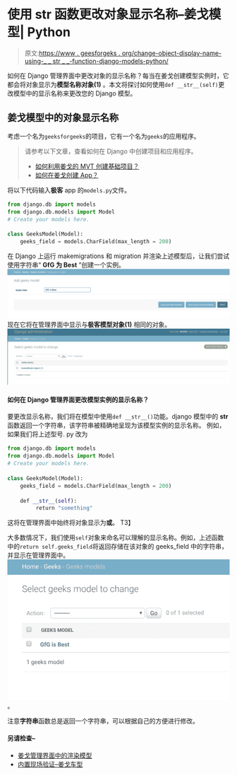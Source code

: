 # 使用 __str__ 函数更改对象显示名称–姜戈模型| Python

> 原文:[https://www . geesforgeks . org/change-object-display-name-using-_ _ str _ _-function-django-models-python/](https://www.geeksforgeeks.org/change-object-display-name-using-__str__-function-django-models-python/)

如何在 Django 管理界面中更改对象的显示名称？每当在姜戈创建模型实例时，它都会将对象显示为**模型名称对象(1)** 。本文将探讨如何使用`def __str__(self)`更改模型中的显示名称来更改您的 Django 模型。

## 姜戈模型中的对象显示名称

考虑一个名为`geeksforgeeks`的项目，它有一个名为`geeks`的应用程序。

> 请参考以下文章，查看如何在 Django 中创建项目和应用程序。
> 
> *   [如何利用姜戈的 MVT 创建基础项目？](https://www.geeksforgeeks.org/how-to-create-a-basic-project-using-mvt-in-django/)
> *   [如何在姜戈创建 App？](https://www.geeksforgeeks.org/how-to-create-an-app-in-django/)

将以下代码输入**极客** app 的`models.py`文件。

```py
from django.db import models
from django.db.models import Model
# Create your models here.

class GeeksModel(Model):
    geeks_field = models.CharField(max_length = 200)
```

在 Django 上运行 makemigrations 和 migration 并渲染上述模型后，让我们尝试使用字符串“ **GfG 为 Best** ”创建一个实例。
![django-object-name-display](img/b4b2eed445b6b96f49a9e6a81a881d06.png)
现在它将在管理界面中显示与**极客模型对象(1)** 相同的对象。
![display name django models](img/79baad904a3f793b5e07a71b1ecb1926.png)

#### 如何在 Django 管理界面更改模型实例的显示名称？

要更改显示名称，我们将在模型中使用`def __str__()`功能。django 模型中的 **str** 函数返回一个字符串，该字符串被精确地呈现为该模型实例的显示名称。
例如，如果我们将上述型号. py 改为

```py
from django.db import models
from django.db.models import Model
# Create your models here.

class GeeksModel(Model):
    geeks_field = models.CharField(max_length = 200)

    def __str__(self):
         return "something"
```

这将在管理界面中始终将对象显示为**或**。
T3】

大多数情况下，我们使用`self`对象来命名可以理解的显示名称。例如，上述函数中的`return self.geeks_field`将返回存储在该对象的 geeks_field 中的字符串，并显示在管理界面中。
![django-display-name-gfg-is-best](img/fe185d9ac8bbb4b12d92be779554671a.png)。

注意**字符串**函数总是返回一个字符串，可以根据自己的方便进行修改。

#### 另请检查–

*   [姜戈管理界面中的渲染模型](https://www.geeksforgeeks.org/render-model-in-django-admin-interface/)
*   [内置现场验证–姜戈车型](https://www.geeksforgeeks.org/built-in-field-validations-django-models/)